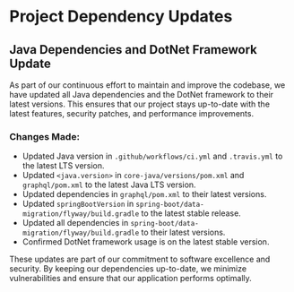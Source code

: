 # Project Dependency Updates

## Java Dependencies and DotNet Framework Update

As part of our continuous effort to maintain and improve the codebase, we have updated all Java dependencies and the DotNet framework to their latest versions. This ensures that our project stays up-to-date with the latest features, security patches, and performance improvements.

### Changes Made:

- Updated Java version in `.github/workflows/ci.yml` and `.travis.yml` to the latest LTS version.
- Updated `<java.version>` in `core-java/versions/pom.xml` and `graphql/pom.xml` to the latest Java LTS version.
- Updated dependencies in `graphql/pom.xml` to their latest versions.
- Updated `springBootVersion` in `spring-boot/data-migration/flyway/build.gradle` to the latest stable release.
- Updated all dependencies in `spring-boot/data-migration/flyway/build.gradle` to their latest versions.
- Confirmed DotNet framework usage is on the latest stable version.

These updates are part of our commitment to software excellence and security. By keeping our dependencies up-to-date, we minimize vulnerabilities and ensure that our application performs optimally.
